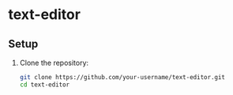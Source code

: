 # text-editor

## Setup

1. Clone the repository:
   ```bash
   git clone https://github.com/your-username/text-editor.git
   cd text-editor
